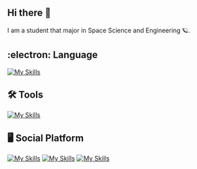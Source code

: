 ## Hi there :seedling:

I am a student that major in Space Science and Engineering :ringed_planet:.

## :electron: Language 

[![My Skills](https://skillicons.dev/icons?i=git,c,matlab,py)](https://skillicons.dev)

## :hammer_and_wrench: Tools

[![My Skills](https://skillicons.dev/icons?i=vscode,github)](https://skillicons.dev)

## :desktop_computer: Social Platform

[![My Skills](https://skillicons.dev/icons?i=instagram)](https://www.instagram.com/c_cl_cahehcr/)
[![My Skills](https://skillicons.dev/icons?i=twitter)](https://twitter.com/aqua_elecmag)
[![My Skills](https://skillicons.dev/icons?i=discord)](https://skillicons.dev)
